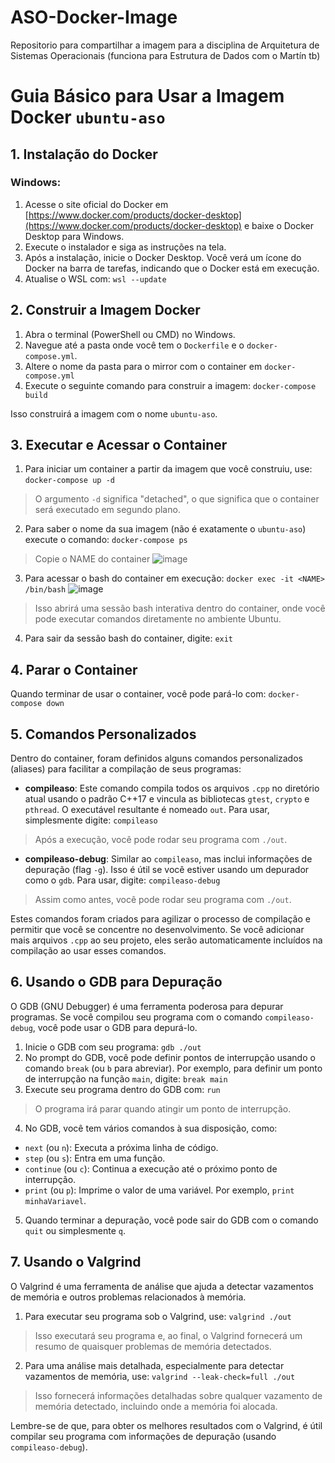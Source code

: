 # ASO-Docker-Image
Repositorio para compartilhar a imagem para a disciplina de Arquitetura de Sistemas Operacionais (funciona para Estrutura de Dados com o Martín tb)


# Guia Básico para Usar a Imagem Docker `ubuntu-aso`

## 1. Instalação do Docker

### Windows:

1. Acesse o site oficial do Docker em [https://www.docker.com/products/docker-desktop](https://www.docker.com/products/docker-desktop) e baixe o Docker Desktop para Windows.
2. Execute o instalador e siga as instruções na tela.
3. Após a instalação, inicie o Docker Desktop. Você verá um ícone do Docker na barra de tarefas, indicando que o Docker está em execução.
4. Atualise o WSL com: `wsl --update`

## 2. Construir a Imagem Docker

1. Abra o terminal (PowerShell ou CMD) no Windows.
2. Navegue até a pasta onde você tem o `Dockerfile` e o `docker-compose.yml`.
3. Altere o nome da pasta para o mirror com o container em `docker-compose.yml`
4. Execute o seguinte comando para construir a imagem: `docker-compose build`

Isso construirá a imagem com o nome `ubuntu-aso`.

## 3. Executar e Acessar o Container

1. Para iniciar um container a partir da imagem que você construiu, use: `docker-compose up -d`
> O argumento `-d` significa "detached", o que significa que o container será executado em segundo plano.
2. Para saber o nome da sua imagem (não é exatamente o `ubuntu-aso`) execute o comando: `docker-compose ps`
> Copie o NAME do container
![image](https://github.com/CodeWracker/ASO-Docker-Image/assets/42501669/17d0ec85-bff7-4705-b4f7-cd4a3526c33f)
3. Para acessar o bash do container em execução: `docker exec -it <NAME> /bin/bash`
![image](https://github.com/CodeWracker/ASO-Docker-Image/assets/42501669/4440bd49-0dfe-4f22-868d-cf48b50aa9d3)
> Isso abrirá uma sessão bash interativa dentro do container, onde você pode executar comandos diretamente no ambiente Ubuntu.
4. Para sair da sessão bash do container, digite: `exit`

## 4. Parar o Container

Quando terminar de usar o container, você pode pará-lo com: `docker-compose down`

## 5. Comandos Personalizados

Dentro do container, foram definidos alguns comandos personalizados (aliases) para facilitar a compilação de seus programas:

- **compileaso**: Este comando compila todos os arquivos `.cpp` no diretório atual usando o padrão C++17 e vincula as bibliotecas `gtest`, `crypto` e `pthread`. O executável resultante é nomeado `out`. Para usar, simplesmente digite: `compileaso`
> Após a execução, você pode rodar seu programa com `./out`.

- **compileaso-debug**: Similar ao `compileaso`, mas inclui informações de depuração (flag `-g`). Isso é útil se você estiver usando um depurador como o `gdb`. Para usar, digite: `compileaso-debug`
> Assim como antes, você pode rodar seu programa com `./out`.

Estes comandos foram criados para agilizar o processo de compilação e permitir que você se concentre no desenvolvimento. Se você adicionar mais arquivos `.cpp` ao seu projeto, eles serão automaticamente incluídos na compilação ao usar esses comandos.


## 6. Usando o GDB para Depuração

O GDB (GNU Debugger) é uma ferramenta poderosa para depurar programas. Se você compilou seu programa com o comando `compileaso-debug`, você pode usar o GDB para depurá-lo.

1. Inicie o GDB com seu programa: `gdb ./out`
2. No prompt do GDB, você pode definir pontos de interrupção usando o comando `break` (ou `b` para abreviar). Por exemplo, para definir um ponto de interrupção na função `main`, digite: `break main`
3. Execute seu programa dentro do GDB com: `run`
> O programa irá parar quando atingir um ponto de interrupção.
4. No GDB, você tem vários comandos à sua disposição, como:
- `next` (ou `n`): Executa a próxima linha de código.
- `step` (ou `s`): Entra em uma função.
- `continue` (ou `c`): Continua a execução até o próximo ponto de interrupção.
- `print` (ou `p`): Imprime o valor de uma variável. Por exemplo, `print minhaVariavel`.
5. Quando terminar a depuração, você pode sair do GDB com o comando `quit` ou simplesmente `q`.

## 7. Usando o Valgrind

O Valgrind é uma ferramenta de análise que ajuda a detectar vazamentos de memória e outros problemas relacionados à memória.

1. Para executar seu programa sob o Valgrind, use: `valgrind ./out`
> Isso executará seu programa e, ao final, o Valgrind fornecerá um resumo de quaisquer problemas de memória detectados.
2. Para uma análise mais detalhada, especialmente para detectar vazamentos de memória, use: `valgrind --leak-check=full ./out`
> Isso fornecerá informações detalhadas sobre qualquer vazamento de memória detectado, incluindo onde a memória foi alocada.

Lembre-se de que, para obter os melhores resultados com o Valgrind, é útil compilar seu programa com informações de depuração (usando `compileaso-debug`).









